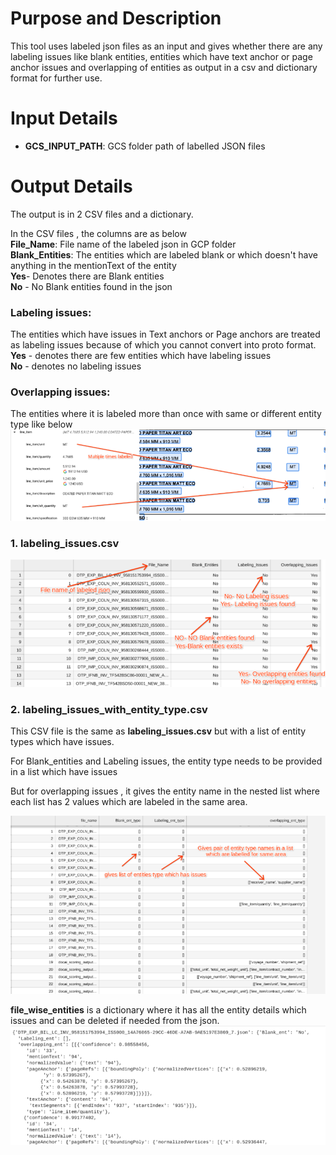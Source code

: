 # Purpose and Description

This tool uses labeled json files as an input and gives whether there are any labeling issues like blank entities, entities which have text anchor or page anchor issues and overlapping of entities as output in a csv and dictionary format for further use.

# Input Details

* **GCS_INPUT_PATH**: GCS folder path of labelled JSON files

# Output Details
The output is in 2 CSV files and a dictionary. 

In the CSV files , the columns are as below  
**File_Name**: File name of the labeled json in GCP folder  
**Blank_Entities**: The entities which are labeled blank or which doesn't have anything in the mentionText of the entity  
**Yes**- Denotes there are Blank entities  
**No** - No Blank entities found in the json  

### Labeling issues:

The entities which have issues in Text anchors or Page anchors are treated as labeling issues because of which you cannot convert into proto format.  
**Yes** - denotes there are few entities which have labeling issues  
**No** - denotes no labeling issues  


### Overlapping issues:
The entities where it is labeled more than once with same or different entity type like below  
<img src="./images/overlapping_issue.png">  

### 1. labeling_issues.csv
<img src="./images/labeling_issues.csv.png">  

### 2. labeling_issues_with_entity_type.csv
This CSV file is the same as **labeling_issues.csv** but with a list of entity types which have issues.  

For Blank_entities and Labeling issues, the entity type needs to be provided in a list which have issues  

But for overlapping issues , it gives the entity name in the nested list where each list has 2 values which are labeled in the same area.  

<img src="./images/labeling_issues_with_entity_type.csv.png">  

**file_wise_entities** is a dictionary where it has all the entity details which issues and can be deleted if needed from the json.  
<img src="./images/file_wise_entities_dict.png">  

